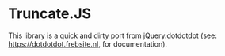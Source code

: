 # Truncate.JS

This library is a quick and dirty port from jQuery.dotdotdot (see: https://dotdotdot.frebsite.nl, for documentation).